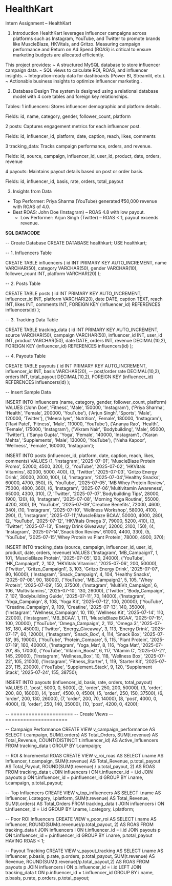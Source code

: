 # HealthKart
Intern Assignment – HealthKart

1. Introduction 
HealthKart leverages influencer campaigns across platforms such as Instagram, YouTube, and Twitter to promote brands like MuscleBlaze, HKVitals, and Gritzo. Measuring campaign performance and Return on Ad Spend (ROAS) is critical to ensure marketing budgets are allocated efficiently.

This project provides:
~ A structured MySQL database to store influencer campaign data.
~ SQL views to calculate ROI, ROAS, and influencer insights.
~ Integration-ready data for dashboards (Power BI, Streamlit, etc.).
~ Actionable business insights to optimize influencer marketing..

2. Database Design
The system is designed using a relational database model with 4 core tables and foreign key relationships.

 Tables:
1️ influencers: Stores influencer demographic and platform details.

Fields: id, name, category, gender, follower_count, platform

2️ posts: Captures engagement metrics for each influencer post.

Fields: id, influencer_id, platform, date, caption, reach, likes, comments

3️ tracking_data: Tracks campaign performance, orders, and revenue.

Fields: id, source, campaign, influencer_id, user_id, product, date, orders, revenue

4️ payouts: Maintains payout details based on post or order basis.

Fields: id, influencer_id, basis, rate, orders, total_payout

3. Insights from Data
- Top Performer: Priya Sharma (YouTube) generated ₹50,000 revenue with ROAS of 4.0.
- Best ROAS: John Doe (Instagram) – ROAS 4.8 with low payout.
  - Low Performer: Arjun Singh (Twitter) – ROAS < 1, payout exceeds revenue.

**SQL DATACODE**

-- Create Database
CREATE DATABASE healthkart;
USE healthkart;


-- 1. Influencers Table

CREATE TABLE influencers (
    id INT PRIMARY KEY AUTO_INCREMENT,
    name VARCHAR(50),
    category VARCHAR(50),
    gender VARCHAR(10),
    follower_count INT,
    platform VARCHAR(20)
);


-- 2. Posts Table

CREATE TABLE posts (
    id INT PRIMARY KEY AUTO_INCREMENT,
    influencer_id INT,
    platform VARCHAR(20),
    date DATE,
    caption TEXT,
    reach INT,
    likes INT,
    comments INT,
    FOREIGN KEY (influencer_id) REFERENCES influencers(id)
);


-- 3. Tracking Data Table

CREATE TABLE tracking_data (
    id INT PRIMARY KEY AUTO_INCREMENT,
    source VARCHAR(50),
    campaign VARCHAR(50),
    influencer_id INT,
    user_id INT,
    product VARCHAR(50),
    date DATE,
    orders INT,
    revenue DECIMAL(10,2),
    FOREIGN KEY (influencer_id) REFERENCES influencers(id)
);


-- 4. Payouts Table

CREATE TABLE payouts (
    id INT PRIMARY KEY AUTO_INCREMENT,
    influencer_id INT,
    basis VARCHAR(20), -- post/order
    rate DECIMAL(10,2),
    orders INT,
    total_payout DECIMAL(10,2),
    FOREIGN KEY (influencer_id) REFERENCES influencers(id)
);


-- Insert Sample Data


INSERT INTO influencers (name, category, gender, follower_count, platform) VALUES
('John Doe', 'Fitness', 'Male', 150000, 'Instagram'),
('Priya Sharma', 'Health', 'Female', 200000, 'YouTube'),
('Arjun Singh', 'Sports', 'Male', 120000, 'Twitter'),
('Meera Iyer', 'Nutrition', 'Female', 180000, 'Instagram'),
('Ravi Patel', 'Fitness', 'Male', 110000, 'YouTube'),
('Ananya Rao', 'Health', 'Female', 175000, 'Instagram'),
('Vikram Nair', 'Bodybuilding', 'Male', 95000, 'Twitter'),
('Sanya Gupta', 'Yoga', 'Female', 140000, 'Instagram'),
('Karan Mehta', 'Supplements', 'Male', 130000, 'YouTube'),
('Neha Kapoor', 'Wellness', 'Female', 160000, 'Instagram');

INSERT INTO posts (influencer_id, platform, date, caption, reach, likes, comments) VALUES
(1, 'Instagram', '2025-07-01', 'MuscleBlaze Protein Promo', 52000, 4500, 320),
(2, 'YouTube', '2025-07-02', 'HKVitals Vitamins', 82000, 5000, 400),
(3, 'Twitter', '2025-07-03', 'Gritzo Energy Drink', 30000, 2000, 100),
(4, 'Instagram', '2025-07-04','Healthy Snacks', 60000, 4700, 350),
(5, 'YouTube', '2025-07-05', 'MB Whey Protein Review', 75000, 4800, 360),
(6, 'Instagram', '2025-07-06','Multivitamin Awareness', 65000, 4300, 310),
(7, 'Twitter', '2025-07-07','Bodybuilding Tips', 28000, 1900, 120),
(8, 'Instagram', '2025-07-08', 'Morning Yoga Routine', 55000, 4200, 300),
(9, 'YouTube', '2025-07-09','Creatine Benefits', 72000, 4600, 340),
(10, 'Instagram', '2025-07-10', 'Wellness Workshop', 58000, 4100, 290),
(1, 'Instagram', '2025-07-11','MuscleBlaze BCAA', 50000, 4000, 280),
(2, 'YouTube', '2025-07-12', 'HKVitals Omega 3', 79000, 5200, 410),
(3, 'Twitter', '2025-07-13', 'Energy Drink Giveaway', 32000, 2100, 150),
(4, 'Instagram', '2025-07-14','Snack Box Review', 61000, 4400, 330),
(5, 'YouTube', '2025-07-15','Whey Protein vs Plant Protein', 78000, 4900, 370);

INSERT INTO tracking_data (source, campaign, influencer_id, user_id, product, date, orders, revenue) VALUES
('Instagram', 'MB_Campaign1', 1, 101, 'MuscleBlaze Protein', '2025-07-05', 120, 24000),
('YouTube', 'HK_Campaign1', 2, 102, 'HKVitals Vitamins', '2025-07-06', 200, 50000),
('Twitter', 'Gritzo_Campaign1', 3, 103, 'Gritzo Energy Drink', '2025-07-07', 80, 16000),
('Instagram', 'Snack_Campaign', 4, 104, 'Healthy Snacks', '2025-07-08', 90, 18000),
('YouTube', 'MB_Campaign2', 5, 105, 'Whey Protein', '2025-07-09', 150, 37500),
('Instagram', 'MultiVit_Campaign', 6, 106, 'Multivitamins', '2025-07-10', 130, 26000),
('Twitter', 'Body_Campaign', 7, 107, 'Bodybuilding Guide', '2025-07-11', 70, 14000),
('Instagram', 'Yoga_Campaign', 8, 108, 'Yoga Kit', '2025-07-12', 100, 20000),
('YouTube', 'Creatine_Campaign', 9, 109, 'Creatine', '2025-07-13', 140, 35000),
('Instagram', 'Wellness_Campaign', 10, 110, 'Wellness Kit', '2025-07-14', 110, 22000),
('Instagram', 'MB_BCAA', 1, 111, 'MuscleBlaze BCAA', '2025-07-15', 100, 20000),
('YouTube', 'Omega_Campaign', 2, 112, 'Omega 3', '2025-07-16', 180, 45000),
('Twitter', 'Energy_Giveaway', 3, 113, 'Energy Drink', '2025-07-17', 60, 12000),
('Instagram', 'Snack_Box', 4, 114, 'Snack Box', '2025-07-18', 95, 19000),
('YouTube', 'Protein_Compare', 5, 115, 'Plant Protein', '2025-07-19', 160, 40000),
('Instagram', 'Yoga_Mat', 8, 116, 'Yoga Mat', '2025-07-20', 85, 17000),
('YouTube', 'Vitamin_Boost', 6, 117, 'Vitamin C', '2025-07-21', 145, 29000),
('Instagram', 'Wellness_Box', 10, 118, 'Wellness Box', '2025-07-22', 105, 21000),
('Instagram', 'Fitness_Starter', 1, 119, 'Starter Kit', '2025-07-23', 115, 23000),
('YouTube', 'Supplement_Stack', 9, 120, 'Supplement Stack', '2025-07-24', 155, 38750);

INSERT INTO payouts (influencer_id, basis, rate, orders, total_payout) VALUES
(1, 'post', 5000, 0, 5000),
(2, 'order', 250, 200, 50000),
(3, 'order', 200, 80, 16000),
(4, 'post', 4500, 0, 4500),
(5, 'order', 250, 150, 37500),
(6, 'order', 200, 130, 26000),
(7, 'order', 200, 70, 14000),
(8, 'post', 4000, 0, 4000),
(9, 'order', 250, 140, 35000),
(10, 'post', 4200, 0, 4200);

-- =====================
-- Create Views
-- =====================

-- Campaign Performance
CREATE VIEW v_campaign_performance AS
SELECT 
    t.campaign,
    SUM(t.orders) AS Total_Orders,
    SUM(t.revenue) AS Total_Revenue,
    COUNT(DISTINCT t.influencer_id) AS Active_Influencers
FROM tracking_data t
GROUP BY t.campaign;

-- ROI & Incremental ROAS
CREATE VIEW v_roi_roas AS
SELECT 
    i.name AS Influencer,
    t.campaign,
    SUM(t.revenue) AS Total_Revenue,
    p.total_payout AS Total_Payout,
    ROUND(SUM(t.revenue) / p.total_payout, 2) AS ROAS
FROM tracking_data t
JOIN influencers i ON t.influencer_id = i.id
JOIN payouts p ON t.influencer_id = p.influencer_id
GROUP BY i.name, t.campaign, p.total_payout;

-- Top Influencers
CREATE VIEW v_top_influencers AS
SELECT 
    i.name AS Influencer,
    i.category,
    i.platform,
    SUM(t.revenue) AS Total_Revenue,
    SUM(t.orders) AS Total_Orders
FROM tracking_data t
JOIN influencers i ON t.influencer_id = i.id
GROUP BY i.name, i.category, i.platform;

-- Poor ROI Influencers
CREATE VIEW v_poor_roi AS
SELECT 
    i.name AS Influencer,
    ROUND(SUM(t.revenue)/p.total_payout, 2) AS ROAS
FROM tracking_data t
JOIN influencers i ON t.influencer_id = i.id
JOIN payouts p ON t.influencer_id = p.influencer_id
GROUP BY i.name, p.total_payout
HAVING ROAS < 1;

-- Payout Tracking
CREATE VIEW v_payout_tracking AS
SELECT 
    i.name AS Influencer,
    p.basis,
    p.rate,
    p.orders,
    p.total_payout,
    SUM(t.revenue) AS Revenue,
    ROUND(SUM(t.revenue)/p.total_payout,2) AS ROAS
FROM payouts p
JOIN influencers i ON p.influencer_id = i.id
LEFT JOIN tracking_data t ON p.influencer_id = t.influencer_id
GROUP BY i.name, p.basis, p.rate, p.orders, p.total_payout;




